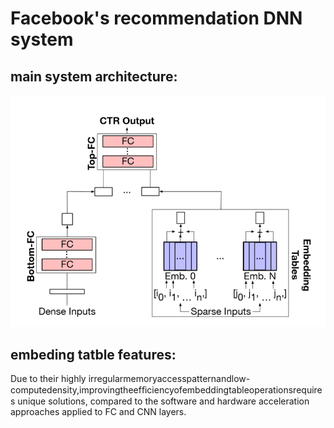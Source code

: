 # Facebook's recommendation DNN system

## main system architecture:
![facebook full picture](../images/facebook_full.png)
## embeding tatble features:
 Due to their highly irregularmemoryaccesspatternandlow-computedensity,improvingtheefﬁciencyofembeddingtableoperationsrequires unique solutions, compared to the software and hardware acceleration approaches applied to FC and CNN layers.

